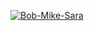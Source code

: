 <a href="https://ibb.co/zQnyVpq"><img src="https://i.ibb.co/8NKWgq1/Bob-Mike-Sara.png" alt="Bob-Mike-Sara" border="0"></a>

